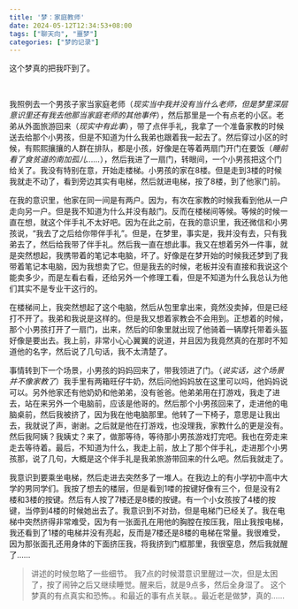 ```yaml
---
title: '梦：家庭教师'
date: 2024-05-12T12:34:53+08:00
tags: ["聊天向", "噩梦"]
categories: ["梦的记录"]
---
```


这个梦真的把我吓到了。


<!--more-->

<br>

我照例去一个男孩子家当家庭老师（*现实当中我并没有当什么老师，但是梦里深层意识里还有我去他那当家庭老师的其他事件*），然后那里是一个有点老的小区。老弟从外面旅游回来（*现实中有此事*），带了点伴手礼，我拿了一个准备家教的时候送去给那个小男孩，但是不知道为什么我弟也跟着我一起去了。然后穿过小区的时候，有熙熙攘攘的人群在排队，都是小孩，好像是在等着两扇门开门在要饭（*睡前看了食贫道的南加孤儿……*），然后我进了一扇门，转眼间，一个小男孩把这个门给关了。我没有特别在意，开始走楼梯。小男孩的家在8楼。但是走到3楼的时候我就走不动了，看到旁边其实有电梯，然后就进电梯，按了8楼，到了他家门前。

在我的意识里，他家在同一间是有两户。因为，有次在家教的时候我看到他从一户走向另一户。但是我不知道为什么并没有敲门。反而在楼梯间等候。等候的时候一直在想，就这个伴手礼不太好吧。因为在此之前，在我的意识里，我还微信和小男孩说，“我去了之后给你带伴手礼”。但是，在梦里，事实是，我并没有去，只有我弟去了，然后给我带了伴手礼。然后我一直在想此事。我又在想着另外一件事，就是突然想起，我携带着的笔记本电脑，坏了。好像是在梦开始的时候我还梦到了我带着笔记本电脑，因为我想卖了它。但是我去的时候，老板并没有直接和我说这个能卖多少，而是左看右看，还给另外一个修理工看，但是不知道为什么我总认为他们其实不是专业干这行的。

在楼梯间上，我突然想起了这个电脑，然后从包里拿出来，竟然没卖掉，但是已经打不开了。我弟和我说是这样的。但是我又想着家教会不会用到。正想着的时候，那个小男孩打开了一扇门，出来，然后的印象里就出现了他骑着一辆摩托带着头盔好像是要出去。我上前，非常小心心翼翼的说道，并且因为我竟然真的在那时不知道他的名字，然后说了几句话，我不太清楚了。

事情转到下一个场景，小男孩的妈妈回来了，带我领进了门。（*说实话，这个场景并不像家教了*）我手里有两箱旺仔牛奶，然后问他妈妈放在这里可以吗，他妈妈说可以。另外他家还有他奶奶和他弟弟，没有爸爸。他弟弟用在打游戏，我走了进去，站在来另外一个电脑前，应该是他哥的。然后那个小男孩回来了，走进他的电脑桌前，然后我被挤了，因为我在他电脑那里。他转了一下椅子，意思是让我出去，我就说了声，谢谢。之后就是他在打游戏，也没理我，家教什么的更是没有。然后我阿姨？我姨丈？来了，做那等待，等待那小男孩游戏打完吧。我也在旁走来走去等待着。最后，不知道为什么，我走上前，放上了那个伴手礼，走进那个小男孩那，说了几句，大概是这个伴手礼是我弟旅游带回来的什么吧。然后我就走了。

我意识到要乘坐电梯，然后走进去突然多了一堆人。在我边上的有小学初中高中大学的男同学们。我按了想去的楼层，但是看到1喽的按键好像有三个，但是没有2楼和3楼的按键。然后有人按了7楼还是8楼的按键。有一个小女孩按了4楼的按键，当停到4楼的时候她出去了。我意识到不对劲，但是电梯门已经关了。我在电梯中突然挤得非常难受，因为有一张面孔在用他的胸膛在按压我，阻止我按电梯，我还看到了1楼的电梯并没有亮起，反而是7楼还是8楼的电梯在常量。我很难受，因为那张面孔还用身体的下面挤压我，将我挤到门框那里，我很窒息，然后我就醒了……

> 讲述的时候忽略了一些细节。
> 我7点的时候潜意识里醒过一次，但是太困了，按了闹钟之后又继续睡觉。醒来后，就是9点多，然后全身湿了。
> 这个梦真的有点真实和恐怖。。和最近的事有点关联。。最近老是做梦，真的……